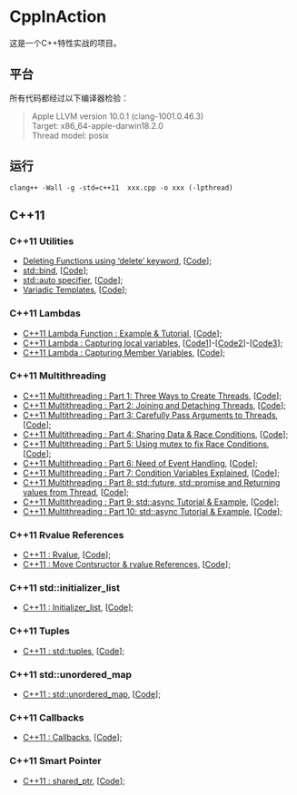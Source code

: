# CppInAction

这是一个C++特性实战的项目。

## 平台

所有代码都经过以下编译器检验：

> Apple LLVM version 10.0.1 (clang-1001.0.46.3) <br>
> Target: x86_64-apple-darwin18.2.0 <br>
> Thread model: posix 

## 运行
```shell
clang++ -Wall -g -std=c++11  xxx.cpp -o xxx (-lpthread)
```

## C++11

### C++11 Utilities

* [Deleting Functions using ‘delete’ keyword](<http://www.lucienxian.top/2019/04/10/C-11-%E2%80%98delete%E2%80%99-keyword-and-deleted-functions/>), [[Code](<https://github.com/LucienXian/CppInAction/blob/master/cpp11/Utilities/delete.cpp>)];
* [std::bind](<http://www.lucienxian.top/2019/04/11/std-bind/>), [[Code](<https://github.com/LucienXian/CppInAction/blob/master/cpp11/Utilities/bind.cpp>)];
* [std::auto specifier](<http://www.lucienxian.top/2019/04/12/auto-specifier/>), [[Code](<https://github.com/LucienXian/CppInAction/blob/master/cpp11/Utilities/auto.cpp>)];
* [Variadic Templates](<http://www.lucienxian.top/2019/04/14/Variadic-Templates/>), [[Code](<https://github.com/LucienXian/CppInAction/blob/master/cpp11/Utilities/variadic_template.cpp>)];

### C++11 Lambdas

* [C++11 Lambda Function : Example & Tutorial](<http://www.lucienxian.top/2019/04/15/C-11-Lambda-Function/>), [[Code](<https://github.com/LucienXian/CppInAction/blob/master/cpp11/Lambdas/lambda1.cpp>)];
* [C++11 Lambda : Capturing local variables](<http://www.lucienxian.top/2019/04/16/C-11-Lambda-Capturing-local-variables/>), [[Code1](<https://github.com/LucienXian/CppInAction/blob/master/cpp11/Lambdas/lambda2_1.cpp>)]-[[Code2](<https://github.com/LucienXian/CppInAction/blob/master/cpp11/Lambdas/lambda2_2.cpp>)]-[[Code3](<https://github.com/LucienXian/CppInAction/blob/master/cpp11/Lambdas/lambda2_3.cpp>)];
* [C++11 Lambda : Capturing Member Variables](<http://www.lucienxian.top/2019/04/17/C-11-Lambda-Capturing-Member-Variables//>), [[Code](<https://github.com/LucienXian/CppInAction/blob/master/cpp11/Lambdas/lambda3.cpp>)];

### C++11 Multithreading

* [C++11 Multithreading : Part 1: Three Ways to Create Threads](<http://www.lucienxian.top/2019/04/18/Multithreading-Three-Ways-to-Create-Threads/>), [[Code](<https://github.com/LucienXian/CppInAction/blob/master/cpp11/MultiThreading/part1.cpp>)];
* [C++11 Multithreading : Part 2: Joining and Detaching Threads](<http://www.lucienxian.top/2019/04/19/Joining-and-Detaching-Threads/>), [[Code](<https://github.com/LucienXian/CppInAction/blob/master/cpp11/MultiThreading/part2.cpp>)];
* [C++11 Multithreading : Part 3: Carefully Pass Arguments to Threads](<http://www.lucienxian.top/2019/04/20/Passing-Arguments-to-Threads/>), [[Code](<https://github.com/LucienXian/CppInAction/blob/master/cpp11/MultiThreading/part3.cpp>)];
* [C++11 Multithreading : Part 4: Sharing Data & Race Conditions](<http://www.lucienxian.top/2019/04/21/Sharing-Data-Race-Conditions/>), [[Code](<https://github.com/LucienXian/CppInAction/blob/master/cpp11/MultiThreading/part4.cpp>)];
* [C++11 Multithreading : Part 5: Using mutex to fix Race Conditions](<http://www.lucienxian.top/2019/04/22/Using-mutex-to-fix-Race-Conditions/>), [[Code](<https://github.com/LucienXian/CppInAction/blob/master/cpp11/MultiThreading/part5.cpp>)];
* [C++11 Multithreading : Part 6: Need of Event Handling](<http://www.lucienxian.top/2019/04/23/Need-of-Event-Handling/>), [[Code](<https://github.com/LucienXian/CppInAction/blob/master/cpp11/MultiThreading/part6.cpp>)];
* [C++11 Multithreading : Part 7: Condition Variables Explained](<http://www.lucienxian.top/2019/04/29/Condition-Variables-Explained/>), [[Code](<https://github.com/LucienXian/CppInAction/blob/master/cpp11/MultiThreading/part7.cpp>)];
* [C++11 Multithreading : Part 8: std::future, std::promise and Returning values from Thread](<http://www.lucienxian.top/2019/04/30/std-future-std-promise-and-Returning-values-from-Thread/>), [[Code](<https://github.com/LucienXian/CppInAction/blob/master/cpp11/MultiThreading/part8.cpp>)];
* [C++11 Multithreading : Part 9: std::async Tutorial & Example](<http://www.lucienxian.top/2019/05/01/std-async-Tutorial-Example/>), [[Code](<https://github.com/LucienXian/CppInAction/blob/master/cpp11/MultiThreading/part9.cpp>)];
* [C++11 Multithreading : Part 10: std::async Tutorial & Example](<http://www.lucienxian.top/2019/05/02/packaged-task-Example-and-Tutorial/>), [[Code](<https://github.com/LucienXian/CppInAction/blob/master/cpp11/MultiThreading/part10.cpp>)];

### C++11 Rvalue References

* [C++11 : Rvalue](<http://www.lucienxian.top/2019/05/03/Rvalue-in-C/>), [[Code](<https://github.com/LucienXian/CppInAction/blob/master/cpp11/RvalueReferences/rvalue.cpp>)];
* [C++11 : Move Contsructor & rvalue References](<http://www.lucienxian.top/2019/05/04/Move-Contsructor-rvalue-References/>), [[Code](<https://github.com/LucienXian/CppInAction/blob/master/cpp11/RvalueReferences/move_con.cpp>)];

### C++11 std::initializer_list

* [C++11 : Initializer_list](<http://www.lucienxian.top/2019/05/05/std-initializer-list/>), [[Code](<https://github.com/LucienXian/CppInAction/blob/master/cpp11/Initialzer_list/initialzer_list.cpp>)];

### C++11 Tuples

* [C++11 : std::tuples](<http://www.lucienxian.top/2019/05/08/C-11-std-tuples/>), [[Code](<https://github.com/LucienXian/CppInAction/blob/master/cpp11/Tuples/tuples.cpp>)];

### C++11 std::unordered_map

* [C++11 : std::unordered_map](<http://www.lucienxian.top/2019/05/19/C-11-unordered-map/>), [[Code](<https://github.com/LucienXian/CppInAction/blob/master/cpp11/Unordered_map/unordered_map.cpp>)];

### C++11 Callbacks

* [C++11 : Callbacks](<http://www.lucienxian.top/2019/05/21/Designing-Callbacks-in-C/>), [[Code](<https://github.com/LucienXian/CppInAction/blob/master/cpp11/Callbacks/callbacks.cpp>)];

### C++11 Smart Pointer

* [C++11 : shared_ptr](<http://www.lucienxian.top/2019/05/27/shared-ptr-in-C-11/>), [[Code](<https://github.com/LucienXian/CppInAction/blob/master/cpp11/Smart_Ptr/shared_ptr.cpp>)];
